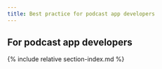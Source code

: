 ```yaml
---
title: Best practice for podcast app developers
---
```


## For podcast app developers

{% include relative section-index.md %}
